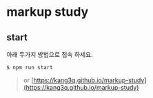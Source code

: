 # markup study

## start
아래 두가지 방법으로 접속 하세요.
```
$ npm run start
```
> or [https://kang3q.github.io/markup-study](https://kang3q.github.io/markup-study)
